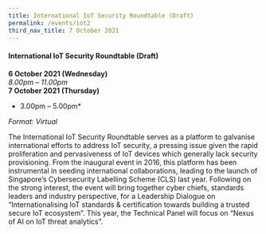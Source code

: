 ```yaml
---
title: International IoT Security Roundtable (Draft)
permalink: /events/iot2
third_nav_title: 7 October 2021
---
```

#### **International IoT Security Roundtable (Draft)**

**6 October 2021 (Wednesday)**  
*8.00pm – 11.00pm*  
**7 October 2021 (Thursday)**  
* 3.00pm – 5.00pm*

*Format: Virtual*

The International IoT Security Roundtable serves as a platform to galvanise international efforts to address IoT security, a pressing issue given the rapid proliferation and pervasiveness of IoT devices which generally lack security provisioning. From the inaugural event in 2016, this platform has been instrumental in seeding international collaborations, leading to the launch of Singapore’s Cybersecurity Labelling Scheme (CLS) last year. Following on the strong interest, the event will bring together cyber chiefs, standards leaders and industry perspective, for a Leadership Dialogue on “Internationalising IoT standards & certification towards building a trusted secure IoT ecosystem”. This year, the Technical Panel will focus on “Nexus of AI on IoT threat analytics”.